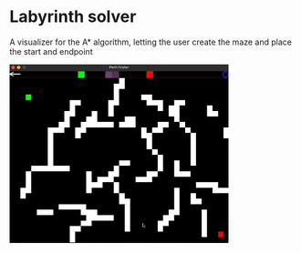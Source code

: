 
# Labyrinth solver

A visualizer for the A* algorithm, letting the user create the maze and place the start and endpoint

![A*](https://github.com/sehezub/shortest-path/blob/main/maze.gif)
